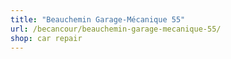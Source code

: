 ```yaml
---
title: "Beauchemin Garage-Mécanique 55"
url: /becancour/beauchemin-garage-mecanique-55/
shop: car repair
---
```

